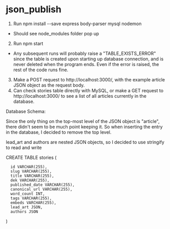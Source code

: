 # json_publish

1. Run npm install --save express body-parser mysql nodemon
  - Should see node_modules folder pop up
2. Run npm start
  - Any subsequent runs will probably raise a "TABLE_EXISTS_ERROR" since the table is created upon starting up database connection, and is never deleted when the program ends. Even if the error is raised, the rest of the code runs fine.
3. Make a POST request to http://localhost:3000/, with the example article JSON object as the request body.
4. Can check stories table directly with MySQL, or make a GET request to http://localhost:3000/ to see a list of all articles currently in the database.


Database Schema:

  Since the only thing on the top-most level of the JSON object is "article", there didn't seem to be much point keeping it.
  So when inserting the entry in the database, I decided to remove the top level.

  lead_art and authors are nested JSON objects, so I decided to use stringify to read and write

  CREATE TABLE stories (
  
      id VARCHAR(255), 
      slug VARCHAR(255), 
      title VARCHAR(255), 
      dek VARCHAR(255), 
      published_date VARCHAR(255), 
      canonical_url VARCHAR(255), 
      word_count INT, 
      tags VARCHAR(255), 
      embeds VARCHAR(255), 
      lead_art JSON, 
      authors JSON
  )
